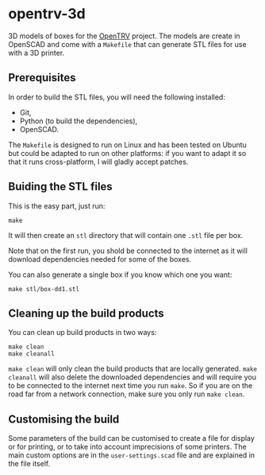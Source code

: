opentrv-3d
==========

3D models of boxes for the [OpenTRV](http://opentrv.org.uk/) project.
The models are create in OpenSCAD and come with a `Makefile` that can
generate STL files for use with a 3D printer.

Prerequisites
-------------

In order to build the STL files, you will need the following installed:
- Git,
- Python (to build the dependencies),
- OpenSCAD.

The `Makefile` is designed to run on Linux and has been tested on Ubuntu but
could be adapted to run on other platforms: if you want to adapt it so that it
runs cross-platform, I will gladly accept patches.

Buiding the STL files
---------------------

This is the easy part, just run:

    make

It will then create an `stl` directory that will contain one `.stl`
file per box.

Note that on the first run, you shold be connected to the internet as it will
download dependencies needed for some of the boxes.

You can also generate a single box if you know which one you want:

    make stl/box-dd1.stl

Cleaning up the build products
------------------------------

You can clean up build products in two ways:

    make clean
    make cleanall

`make clean` will only clean the build products that are locally generated.
`make cleanall` will also delete the downloaded dependencies and will require
you to be connected to the internet next time you run `make`. So if you are
on the road far from a network connection, make sure you only run `make clean`.

Customising the build
---------------------

Some parameters of the build can be customised to create a file for display or
for printing, or to take into account imprecisions of some printers. The main
custom options are in the `user-settings.scad` file and are explained in the
file itself.

